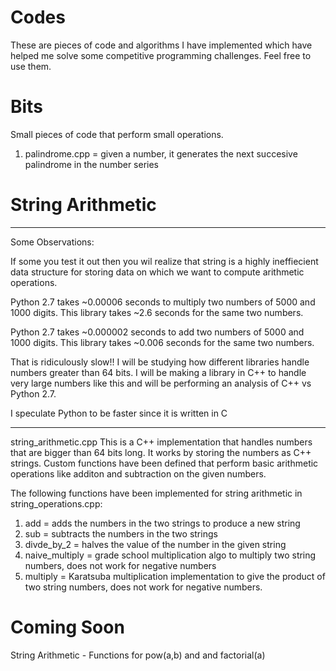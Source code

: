 Codes
=====
These are pieces of code and algorithms I have implemented which have helped me solve some competitive programming challenges. Feel free to use them.

Bits
======
Small pieces of code that perform small operations.

1. palindrome.cpp = given a number, it generates the next succesive palindrome in the number series

String Arithmetic
==================


*********************
Some Observations:

If some you test it out then you wil realize that string is a highly ineffiecient data structure for storing data on which we want to compute arithmetic operations. 

Python 2.7 takes ~0.00006 seconds to multiply two numbers of 5000 and 1000 digits.
This library takes ~2.6 seconds for the same two numbers.

Python 2.7 takes ~0.000002 seconds to add two numbers of 5000 and 1000 digits.
This library takes ~0.006 seconds for the same two numbers.

That is ridiculously slow!! 
I will be studying how different libraries handle numbers greater than 64 bits.
I will be making a library in C++ to handle very large numbers like this and will be performing an analysis of C++ vs Python 2.7.

I speculate Python to be faster since it is written in C

*********************


string_arithmetic.cpp
This is a C++ implementation that handles numbers that are bigger than 64 bits long. It works by storing the numbers
as C++ strings. Custom functions have been defined that perform basic arithmetic operations like additon and subtraction
on the given numbers.

The following functions have been implemented for string arithmetic in string_operations.cpp:

1. add = adds the numbers in the two strings to produce a new string
2. sub = subtracts the numbers in the two strings
3. divde_by_2 = halves the value of the number in the given string
4. naive_multiply = grade school multiplication algo to multiply two string numbers, does not work for negative numbers
5. multiply = Karatsuba multiplication implementation to give the product of two string numbers, does not work for negative numbers.

Coming Soon
==============
String Arithmetic - Functions for pow(a,b) and and factorial(a)
